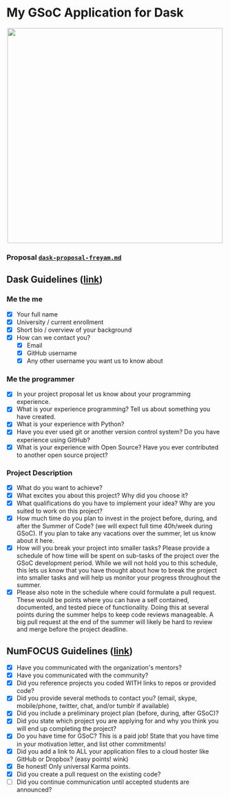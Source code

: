 # My GSoC Application for Dask

<p align="center">
  <img Dask width="500" height="500" src="https://docs.dask.org/en/latest/_images/dask_icon.svg">
</p>

### **Proposal** [**`dask-proposal-freyam.md`**](https://github.com/freyam/dask-gsoc-application/blob/main/dask-proposal-freyam.md)

## Dask Guidelines ([link](https://github.com/dask/dask/wiki/Google-Summer-of-Code-Student-Instructions))

### Me the me

- [x] Your full name
- [x] University / current enrollment
- [x] Short bio / overview of your background
- [x] How can we contact you?
  - [x] Email
  - [x] GitHub username
  - [x] Any other username you want us to know about

### Me the programmer

- [x] In your project proposal let us know about your programming experience.
- [x] What is your experience programming? Tell us about something you have created.
- [x] What is your experience with Python?
- [x] Have you ever used git or another version control system? Do you have experience using GitHub?
- [x] What is your experience with Open Source? Have you ever contributed to another open source project?

### Project Description

- [x] What do you want to achieve?
- [x] What excites you about this project? Why did you choose it?
- [x] What qualifications do you have to implement your idea? Why are you suited to work on this project?
- [x] How much time do you plan to invest in the project before, during, and after the Summer of Code? (we will expect full time 40h/week during GSoC). If you plan to take any vacations over the summer, let us know about it here.
- [x] How will you break your project into smaller tasks? Please provide a schedule of how time will be spent on sub-tasks of the project over the GSoC development period. While we will not hold you to this schedule, this lets us know that you have thought about how to break the project into smaller tasks and will help us monitor your progress throughout the summer.
- [x] Please also note in the schedule where could formulate a pull request. These would be points where you can have a self contained, documented, and tested piece of functionality. Doing this at several points during the summer helps to keep code reviews manageable. A big pull request at the end of the summer will likely be hard to review and merge before the project deadline.

## NumFOCUS Guidelines ([link](https://github.com/numfocus/gsoc/blob/master/CONTRIBUTING-students.md))

- [x] Have you communicated with the organization's mentors?
- [x] Have you communicated with the community?
- [x] Did you reference projects you coded WITH links to repos or provided code?
- [x] Did you provide several methods to contact you? (email, skype, mobile/phone, twitter, chat, and/or tumblr if available)
- [x] Did you include a preliminary project plan (before, during, after GSoC)?
- [x] Did you state which project you are applying for and why you think you will end up completing the project?
- [x] Do you have time for GSoC? This is a paid job! State that you have time in your motivation letter, and list other commitments!
- [x] Did you add a link to ALL your application files to a cloud hoster like GitHub or Dropbox? (easy points! wink)
- [x] Be honest! Only universal Karma points.
- [x] Did you create a pull request on the existing code?
- [ ] Did you continue communication until accepted students are announced?
